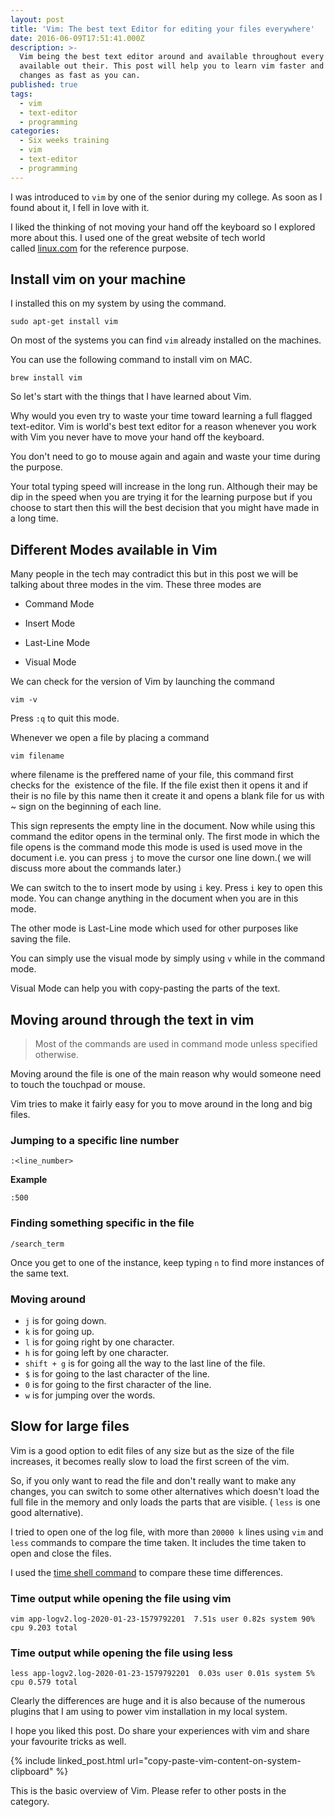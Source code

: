 ```yaml
---
layout: post
title: 'Vim: The best text Editor for editing your files everywhere'
date: 2016-06-09T17:51:41.000Z
description: >-
  Vim being the best text editor around and available throughout every platform
  available out their. This post will help you to learn vim faster and make
  changes as fast as you can.
published: true
tags:
  - vim
  - text-editor
  - programming
categories:
  - Six weeks training
  - vim
  - text-editor
  - programming
---
```


I was introduced to `vim` by one of the senior during my college. As soon as I found about it, I fell in love with it.

I liked the thinking of not moving your hand off the keyboard so I explored more about this. I used one of the great website of tech world called [linux.com](https://www.linux.com/learn/vim-101-beginners-guide-vim) for the reference purpose.

## Install vim on your machine

I installed this on my system by using the command.

```shell
sudo apt-get install vim
```

On most of the systems you can find `vim` already installed on the machines.

You can use the following command to install vim on MAC.

```shell
brew install vim
```

So let's start with the things that I have learned about Vim.

Why would you even try to waste your time toward learning a full flagged text-editor. Vim is world's best text editor for a reason whenever you work with Vim you never have to move your hand off the keyboard.

You don't need to go to mouse again and again and waste your time during the purpose.

Your total typing speed will increase in the long run. Although their may be dip in the speed when you are trying it for the learning purpose but if you choose to start then this will the best decision that you might have made in a long time.

## Different Modes available in Vim

Many people in the tech may contradict this but in this post we will be talking about three modes in the vim. These three modes are
 	
* Command Mode
 	
* Insert Mode

* Last-Line Mode

* Visual Mode

We can check for the version of Vim by launching the command

```shell
vim -v
```

Press `:q` to quit this mode.

Whenever we open a file by placing a command

```shell
vim filename
```

where filename is the preffered name of your file, this command first checks for the  existence of the file. If the file exist then it opens it and if their is no file by this name then it create it and opens a blank file for us with ~ sign on the beginning of each line.

This sign represents the empty line in the document. Now while using this command the editor opens in the terminal only. The first mode in which the file opens is the command mode this mode is used is used move in the document i.e. you can press `j` to move the cursor one line down.( we will discuss more about the commands later.)

We can switch to the to insert mode by using `i` key. Press `i` key to open this mode. You can change anything in the document when you are in this mode.

The other mode is Last-Line mode which used for other purposes like saving the file.

You can simply use the visual mode by simply using `v` while in the command mode.

Visual Mode can help you with copy-pasting the parts of the text.

## Moving around through the text in vim

> Most of the commands are used in command mode unless specified otherwise.

Moving around the file is one of the main reason why would someone need to touch the touchpad or mouse.

Vim tries to make it fairly easy for you to move around in the long and big files.

### Jumping to a specific line number

```shell
:<line_number>
```

**Example**

```shell
:500
```

### Finding something specific in the file

```shell
/search_term
```

Once you get to one of the instance, keep typing `n` to find more instances of the same text.

### Moving around

* `j` is for going down.
* `k` is for going up.
* `l` is for going right by one character.
* `h` is for going left by one character.
* `shift + g` is for going all the way to the last line of the file.
* `$` is for going to the last character of the line.
* `0` is for going to the first character of the line.
* `w` is for jumping over the words.

## Slow for large files

Vim is a good option to edit files of any size but as the size of the file increases, it becomes really slow to load the first screen of the vim.

So, if you only want to read the file and don't really want to make any changes, you can switch to some other alternatives which doesn't load the full file in the memory and only loads the parts that are visible. ( `less` is one good alternative).

I tried to open one of the log file, with more than `20000 k` lines using `vim` and `less` commands to compare the time taken. It includes the time taken to open and close the files.

I used the [time shell command](https://www.ostechnix.com/how-to-find-the-execution-time-of-a-command-or-process-in-linux/) to compare these time differences.

### Time output while opening the file using vim

```shell
vim app-logv2.log-2020-01-23-1579792201  7.51s user 0.82s system 90% cpu 9.203 total
```

### Time output while opening the file using less

```shell
less app-logv2.log-2020-01-23-1579792201  0.03s user 0.01s system 5% cpu 0.579 total
```

Clearly the differences are huge and it is also because of the numerous plugins that I am using to power vim installation in my local system.

I hope you liked this post. Do share your experiences with vim and share your favourite tricks as well.

{% include linked_post.html url="copy-paste-vim-content-on-system-clipboard" %}

This is the basic overview of Vim. Please refer to other posts in the category.
